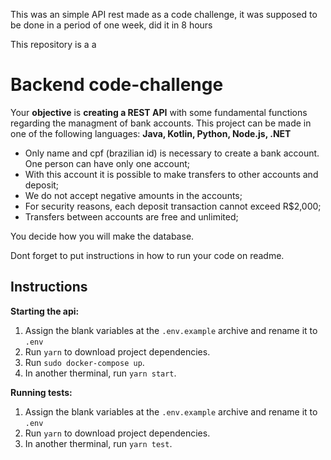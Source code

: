 This was an simple API rest made as a code challenge, it was supposed to be done in a period of one week, did it in 8 hours

This repository is a a

# Backend code-challenge

Your **objective** is **creating a REST API** with some fundamental functions regarding the managment of bank accounts. This project can be made in one of the following languages: **Java, Kotlin, Python, Node.js, .NET**

- Only name and cpf (brazilian id) is necessary to create a bank account. One person can have only one account;
- With this account it is possible to make transfers to other accounts and deposit;
- We do not accept negative amounts in the accounts;
- For security reasons, each deposit transaction cannot exceed R$2,000;
- Transfers between accounts are free and unlimited;

You decide how you will make the database.

Dont forget to put instructions in how to run your code on readme.

## Instructions

**Starting the api:**

1. Assign the blank variables at the `.env.example` archive and rename it to `.env`
2. Run `yarn` to download project dependencies.
3. Run `sudo docker-compose up`.
4. In another therminal, run `yarn start`.

**Running tests:**

1. Assign the blank variables at the `.env.example` archive and rename it to `.env`
2. Run `yarn` to download project dependencies.
3. In another therminal, run `yarn test`.
